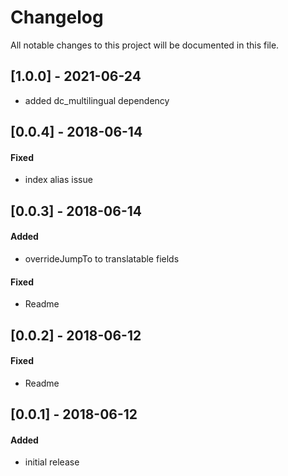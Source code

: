 # Changelog
All notable changes to this project will be documented in this file.

## [1.0.0] - 2021-06-24

- added dc_multilingual dependency

## [0.0.4] - 2018-06-14

#### Fixed
- index alias issue

## [0.0.3] - 2018-06-14

#### Added
- overrideJumpTo to translatable fields

#### Fixed
- Readme

## [0.0.2] - 2018-06-12

#### Fixed
- Readme

## [0.0.1] - 2018-06-12

#### Added
- initial release
